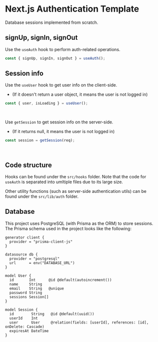# Next.js Authentication Template

Database sessions implemented from scratch.

## signUp, signIn, signOut

Use the `useAuth` hook to perform auth-related operations. <br/>

```ts
const { signUp, signIn, signOut } = useAuth();
```

## Session info

Use the `useUser` hook to get user info on the client-side.

- (If it doesn't return a user object, it means the user is not logged in)

```ts
const { user, isLoading } = useUser();
```

<br/>

Use `getSession` to get session info on the server-side.

- (If it returns null, it means the user is not logged in)

```ts
const session = getSession(req);
```

<br/>

## Code structure

Hooks can be found under the `src/hooks` folder.
Note that the code for `useAuth` is separated into umltiple files due to its large size.

Other utility functions (such as server-side authentication utils) can be found under the `src/lib/auth` folder.

## Database

This project uses PostgreSQL (with Prisma as the ORM) to store sessions.
The Prisma schema used in the project looks like the following:

```prisma
generator client {
  provider = "prisma-client-js"
}

datasource db {
  provider = "postgresql"
  url      = env("DATABASE_URL")
}

model User {
  id       Int      @id @default(autoincrement())
  name     String
  email    String   @unique
  password String
  sessions Session[]
}

model Session {
  id        String   @id @default(uuid())
  userId    Int
  user      User     @relation(fields: [userId], references: [id], onDelete: Cascade)
  expiresAt DateTime
}
```
